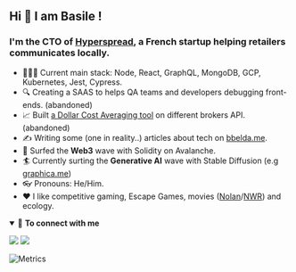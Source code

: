 ## Hi 👋 I am Basile !

### I'm the **CTO** of [Hyperspread](https://hyperspread.com/), a French startup helping retailers communicates locally.

- 👨🏽‍💻 Current main stack: Node, React, GraphQL, MongoDB, GCP, Kubernetes, Jest, Cypress.
- 🔍 Creating a SAAS to helps QA teams and developers debugging front-ends. (abandoned)
- 📈 Built [a Dollar Cost Averaging tool](https://harmonycalls.com) on different brokers API. (abandoned)
- ✍️ Writing some (one in reality..) articles about tech on [bbelda.me](https://bbelda.me).
- 🌊 Surfed the **Web3** wave with Solidity on Avalanche.
- 🏄‍ Currently surting the **Generative AI** wave with Stable Diffusion (e.g [graphica.me](https://graphica.me))
- 👓 Pronouns: He/Him.
- ❤️ I like competitive gaming, Escape Games, movies ([Nolan](https://www.imdb.com/name/nm0634240/)/[NWR](https://www.imdb.com/name/nm0716347/)) and ecology.

<details open>
<summary>🤝 <b>To connect with me</b></summary>

<p align = "center">
 
[<img src="https://img.shields.io/badge/twitter-%231DA1F2.svg?&style=for-the-badge&logo=twitter&logoColor=white" />](https://twitter.com/bbeldame) 
[<img src="https://img.shields.io/badge/linkedin-%230077B5.svg?&style=for-the-badge&logo=linkedin&logoColor=white" />](https://www.linkedin.com/in/basilebeldame/)

</p>

</details>

![Metrics](https://metrics.lecoq.io/bbeldame?template=classic&base.header=0&base.activity=0&base.community=0&base.repositories=0&base.metadata=0&tweets=1&tweets.limit=5&config.timezone=Europe%2FParis)
